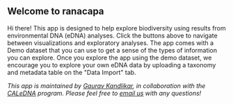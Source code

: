 ## Welcome to ranacapa

Hi there! This app is designed to help explore biodiversity using results from environmental DNA (eDNA) analyses. Click the buttons above to navigate between visualizations and exploratory analyses. The app comes with a Demo dataset that you can use to get a sense of the types of information you can explore. Once you explore the app using the demo dataset, we encourage you to explore your own eDNA data by uploading a taxonomy and metadata table on the "Data Import" tab.



*This app is maintained by [Gaurav Kandlikar](http://github.com/gauravsk), in collaboration with the [CALeDNA](http://ucedna.com/) program. Please feel free to [email us](mailto:gaurav.kandlikar@gmail.com) with any questions!*
